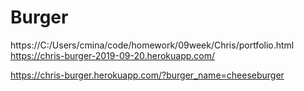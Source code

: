 # Burger
https://C:/Users/cmina/code/homework/09week/Chris/portfolio.html
https://chris-burger-2019-09-20.herokuapp.com/


https://chris-burger.herokuapp.com/?burger_name=cheeseburger

